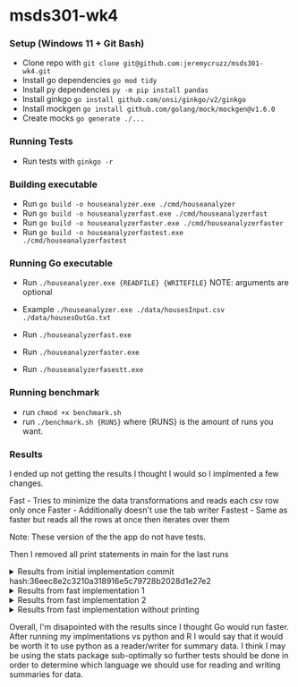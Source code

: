 # msds301-wk4

### Setup (Windows 11 + Git Bash)
- Clone repo with `git clone git@github.com:jeremycruzz/msds301-wk4.git`
- Install go dependencies `go mod tidy`
- Install py dependencies `py -m pip install pandas`
- Install ginkgo `go install github.com/onsi/ginkgo/v2/ginkgo`
- Install mockgen `go install github.com/golang/mock/mockgen@v1.6.0`
- Create mocks `go generate ./...`

### Running Tests
- Run tests with `ginkgo -r`

### Building executable
- Run `go build -o houseanalyzer.exe ./cmd/houseanalyzer`
- Run `go build -o houseanalyzerfast.exe ./cmd/houseanalyzerfast`
- Run `go build -o houseanalyzerfaster.exe ./cmd/houseanalyzerfaster`
- Run `go build -o houseanalyzerfastest.exe ./cmd/houseanalyzerfastest`

### Running Go executable
- Run `./houseanalyzer.exe {READFILE} {WRITEFILE}` NOTE: arguments are optional
- Example `./houseanalyzer.exe ./data/housesInput.csv ./data/housesOutGo.txt`

- Run `./houseanalyzerfast.exe`
- Run `./houseanalyzerfaster.exe`
- Run `./houseanalyzerfasestt.exe`

### Running benchmark
- run `chmod +x benchmark.sh`
- run `./benchmark.sh {RUNS}` where {RUNS} is the amount of runs you want.

### Results

I ended up not getting the results I thought I would so I implmented a few changes.

Fast - Tries to minimize the data transformations and reads each csv row only once
Faster - Additionally doesn't use the tab writer
Fastest - Same as faster but reads all the rows at once then iterates over them

Note: These version of the the app do not have tests.

Then I removed all print statements in main for the last runs

<details>
<summary> Results from initial implementation commit hash:36eec8e2c3210a318916e5c79728b2028d1e27e2</summary>

-------------------------------------------------------------------
| Language     | Test Run 1 (nanoseconds) | Test Run 2 (nanoseconds) | Test Run 3 (nanoseconds) |
|--------------|---------------------------|---------------------------|---------------------------|
| Go           |        3,730,301,800       |        3,748,057,300       |        3,717,731,200       |
| Python       |        1,755,509,700       |        1,729,278,400       |        1,735,856,500       |
| R            |        3,106,460,900       |        3,110,648,100       |        3,132,068,400       |
-------------------------------------------------------------------

These results were suprising at first but I realize that go performed the worst because of my implementation of the app. Both the R code and Python accomplished what my Go program accomplished in 7 lines of code. The main issue with my implementation was the way I designed the Block struct. When reading the data we go over `n` rows. With analyze we then go over these rows of data an additional time when creating the pivot table. We then analyze the metrics and convert the data there back to the block struct before writing it.
</details>

<details>
<summary>Results from fast implementation 1</summary>

| Language     | Test Run 1 (nanoseconds) | Test Run 2 (nanoseconds) | Test Run 3 (nanoseconds) | Test Run 4 (nanoseconds) |
|--------------|---------------------------|---------------------------|---------------------------|---------------------------|
| Go           |        3,735,719,000      |        3,738,952,500      |        3,754,574,850      |        3,743,969,050      |
| Go (fast)    |        3,449,520,300      |        3,429,550,100      |        3,435,929,850      |        3,430,158,550      |
| Python       |        1,751,711,700      |        1,749,594,900      |        1,729,447,600      |        1,730,606,250      |
| R            |        3,115,111,200      |        3,100,016,100      |        3,118,881,450      |        3,084,558,750      |

I implemented a version with less transformations to the data and was quite disapointed when only a little bit of time was saved.

</details>

<details>
<summary>Results from fast implementation 2</summary>

| Language               | Test Run 1 (nanoseconds) | Test Run 2 (nanoseconds) | Test Run 3 (nanoseconds) | Test Run 4 (nanoseconds) |
|----------------------|---------------------------|---------------------------|---------------------------|---------------------------|
| Go                   |       3,728,930,100       |       3,736,011,000       |       3,730,175,700       |       3,742,231,500       |
| Go (fast)            |       3,424,380,500       |       3,420,223,500       |       3,419,356,100       |       3,437,085,350       |
| Go (faster)          |       3,408,618,800       |       3,401,338,700       |       3,405,574,600       |       3,412,590,000       |
| Go (fastest)         |       3,505,374,200       |       3,517,643,700       |       3,499,446,050       |       3,516,287,150       |
| Python               |       1,755,800,600       |       1,710,396,000       |       1,738,588,250       |       1,756,981,200       |
| R                    |       3,080,280,200       |       3,086,912,400       |       3,069,791,350       |       3,095,916,600       |

I implemented two more version removing the tab writer and was still disapointed when the times changed even less.


</details>

<details>
<summary>Results from fast implementation without printing</summary>

| Language               | Test Run 1 (nanoseconds) | Test Run 2 (nanoseconds) | Test Run 3 (nanoseconds) | Test Run 4 (nanoseconds) |
|----------------------|---------------------------|---------------------------|---------------------------|---------------------------|
| Go                   |       3,793,349,200       |       3,734,792,700       |       3,739,142,000       |       3,746,888,200       |
| Go (fast)            |       3,497,688,700       |       3,449,193,200       |       3,450,075,600       |       3,456,628,600       |
| Go (faster)          |       3,470,810,000       |       3,419,502,900       |       3,434,581,700       |       3,437,296,200       |
| Go (fastest)         |       3,554,384,100       |       3,499,173,900       |       3,518,411,200       |       3,512,986,700       |
| Python               |       1,726,555,000       |       1,719,113,300       |       1,717,965,200       |       1,705,428,000       |
| R                    |       3,087,121,700       |       3,074,617,600       |       3,096,046,300       |       3,110,616,800       |

Since I was using bash to time all of these I thought that removing the print statements would decrease times but it really did nothing.

</details>


Overall, I'm disapointed with the results since I thought Go would run faster. After running my implmentations vs python and R I would say that it would be worth it to use python as a reader/writer for summary data. I think I may be using the stats package sub-optimally so further tests should be done in order to determine which language we should use for reading and writing summaries for data.